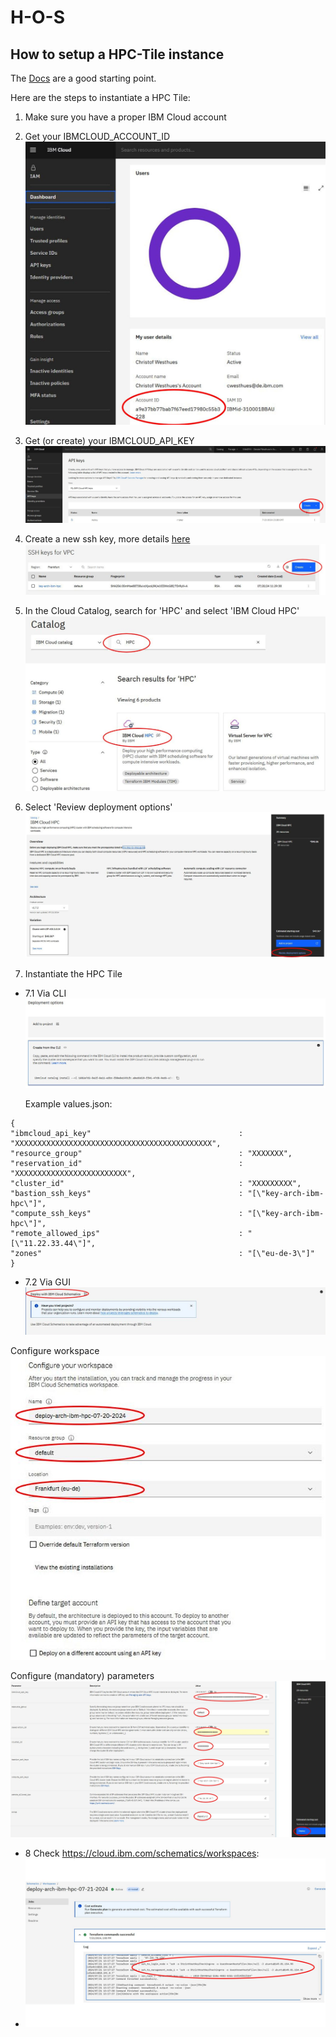 # H-O-S
## How to setup a HPC-Tile instance

The [Docs](https://cloud.ibm.com/docs/allowlist/hpc-service?topic=hpc-service-overview)
are a good starting point.

Here are the steps to instantiate a HPC Tile:


1. Make sure you have a proper IBM Cloud account

2. Get your IBMCLOUD_ACCOUNT_ID ![Get IBMCLOUD_ACCOUNT_ID!](/img/hpctile09.jpg)
3. Get (or create) your IBMCLOUD_API_KEY ![Get IBMCLOUD_API_KEY!](/img/hpctile10.jpg)

4. Create a new ssh key, more details [here](https://cloud.ibm.com/docs/vpc?topic=vpc-ssh-keys)
![Create key!](/img/hpctile01.jpg)
5. In the Cloud Catalog, search for 'HPC' and select 'IBM Cloud HPC'
![Cloud Catalog!](/img/hpctile02.jpg)
6. Select 'Review deployment options'
![Deployment options!](/img/hpctile03.jpg)
7. Instantiate the HPC Tile
- 7.1 Via CLI
  ![Via CLIs!](/img/hpctile04.jpg)

  Example values.json:
```
{
"ibmcloud_api_key"                                 : "XXXXXXXXXXXXXXXXXXXXXXXXXXXXXXXXXXXXXXXXXXXX",
"resource_group"                                   : "XXXXXXX",
"reservation_id"                                   : "XXXXXXXXXXXXXXXXXXXXXXXXX",
"cluster_id"                                       : "XXXXXXXXX",
"bastion_ssh_keys"                                 : "[\"key-arch-ibm-hpc\"]",
"compute_ssh_keys"                                 : "[\"key-arch-ibm-hpc\"]",
"remote_allowed_ips"                               : "[\"11.22.33.44\"]",
"zones"                                            : "[\"eu-de-3\"]"
}
```
- 7.2 Via GUI
![Via CLIs!](/img/hpctile06.jpg)

Configure workspace
![Configure workspace!](/img/hpctile07.jpg)

Configure (mandatory) parameters 
![Configure parameters!](/img/hpctile08.jpg)

- 8 Check https://cloud.ibm.com/schematics/workspaces:
- ![Check workspaces!](/img/hpctile11.jpg)
  


